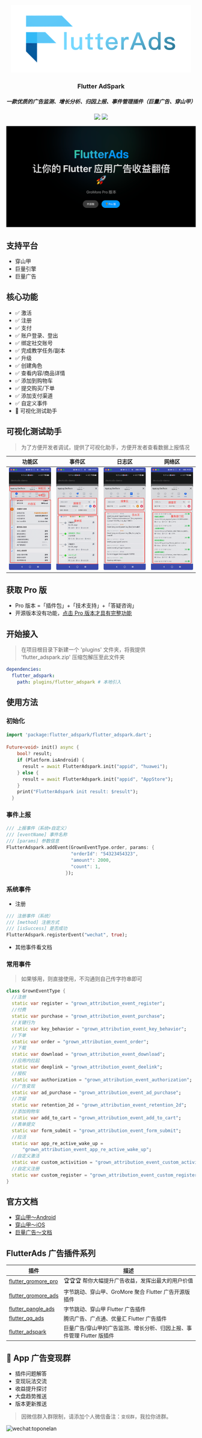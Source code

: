<p align="center">
<a href="https://github.com/FlutterAds"><img src="https://raw.githubusercontent.com/FlutterAds/site/master/logo/flutterads_logo.png" alt="logo"/></a>
</p>
<h3 align="center">Flutter AdSpark</h3>
<h5 align="center">一款优质的广告监测、增长分析、归因上报、事件管理插件（巨量广告、穿山甲）</h5>

<p align="center">
<a href="https://pub.dev/packages/flutter_adspark"><img src=https://img.shields.io/badge/version-v1.1.1-success></a>
<a href="https://github.com/FlutterAds/flutter_adspark"><img src=https://img.shields.io/badge/platform-iOS%20%7C%20Android-brightgreen></a>
</p>
<p align="center">
<a href="https://flutterads.github.io/site/"><img src="https://raw.githubusercontent.com/FlutterAds/.github/main/gromore_pro_site.png" alt="gromore"/></a>
</p>

## 支持平台

- 穿山甲
- 巨量引擎
- 巨量广告

## 核心功能
- ✅ 激活
- ✅ 注册
- ✅ 支付
- ✅ 账户登录、登出
- ✅ 绑定社交账号
- ✅ 完成教学任务/副本
- ✅ 升级
- ✅ 创建角色
- ✅ 查看内容/商品详情
- ✅ 添加到购物车
- ✅ 提交购买/下单
- ✅ 添加支付渠道
- ✅ 自定义事件
- 📱 可视化测试助手

## 可视化测试助手

> 为了方便开发者调试，提供了可视化助手，方便开发者查看数据上报情况

|功能区|事件区|日志区|网络区|
|--|--|--|--|
| ![](https://raw.githubusercontent.com/FlutterAds/flutter_adspark/master/example/images/img001.png) | ![](https://raw.githubusercontent.com/FlutterAds/flutter_adspark/master/example/images/img002.png) | ![](https://raw.githubusercontent.com/FlutterAds/flutter_adspark/master/example/images/img003.png) | ![](https://raw.githubusercontent.com/FlutterAds/flutter_adspark/master/example/images/img004.png) |


## 获取 Pro 版

- Pro 版本 =「插件包」+「技术支持」+「答疑咨询」
- 开源版本没有功能，[点击 Pro 版本才具有完整功能](https://flutterads.github.io/site/)

## 开始接入

> 在项目根目录下新建一个 'plugins' 文件夹，将我提供 'flutter_adspark.zip' 压缩包解压至此文件夹

``` yaml
dependencies:
  flutter_adspark: 
    path: plugins/flutter_adspark # 本地引入
```



## 使用方法

### 初始化

``` dart
import 'package:flutter_adspark/flutter_adspark.dart';

Future<void> init() async {
    bool? result;
    if (Platform.isAndroid) {
      result = await FlutterAdspark.init("appid", "huawei");
    } else {
      result = await FlutterAdspark.init("appid", "AppStore");
    }
    print("FlutterAdspark init result: $result");
  }
```

### 事件上报

``` dart
/// 上报事件（系统+自定义）
/// [eventName] 事件名称
/// [params] 参数信息
FlutterAdspark.addEvent(GrownEventType.order, params: {
                        "orderId": "54323454323",
                        "amount": 2000,
                        "count": 1,
                      });
```

### 系统事件

- 注册
``` dart
/// 注册事件（系统）
/// [method] 注册方式
/// [isSuccess] 是否成功
FlutterAdspark.registerEvent("wechat", true);
```

- 其他事件看文档

### 常用事件

> 如果够用，则直接使用，不沟通则自己传字符串即可

``` dart
class GrownEventType {
  //注册
  static var register = "grown_attribution_event_register";
  //付费
  static var purchase = "grown_attribution_event_purchase";
  //关键行为
  static var key_behavior = "grown_attribution_event_key_behavior";
  //下单
  static var order = "grown_attribution_event_order";
  //下载
  static var download = "grown_attribution_event_download";
  //应用内拉起
  static var deeplink = "grown_attribution_event_deelink";
  //授权
  static var authorization = "grown_attribution_event_authorization";
  //广告变现
  static var ad_purchase = "grown_attribution_event_ad_purchase";
  //次留
  static var retention_2d = "grown_attribution_event_retention_2d";
  //添加购物车
  static var add_to_cart = "grown_attribution_event_add_to_cart";
  //表单提交
  static var form_submit = "grown_attribution_event_form_submit";
  //拉活
  static var app_re_active_wake_up =
      "grown_attribution_event_app_re_active_wake_up";
  //自定义激活
  static var custom_activition = "grown_attribution_event_custom_activition";
  //自定义注册
  static var custom_register = "grown_attribution_event_custom_register";
}
```

## 官方文档

- [穿山甲～Android](https://bytedance.larkoffice.com/wiki/Yh8qwfiiIivBaKkYFYAcZedTnJf)
- [穿山甲～iOS](https://bytedance.larkoffice.com/wiki/YcpCwVKdFi0VUxk4EAjc6TuJnre)
- [巨量广告～文档](https://event-manager.oceanengine.com/docs/8650/195169)


## FlutterAds 广告插件系列
|插件|描述|
|-|-|
|[flutter_gromore_pro](https://flutterads.github.io/site/)|🏆🏆🏆 帮你大幅提升广告收益，发挥出最大的用户价值|
|[flutter_gromore_ads](https://github.com/FlutterAds/flutter_gromore_ads)|字节跳动、穿山甲、GroMore 聚合 Flutter 广告开源版插件|
|[flutter_pangle_ads](https://github.com/FlutterAds/flutter_pangle_ads)|字节跳动、穿山甲 Flutter 广告插件|
|[flutter_qq_ads](https://github.com/FlutterAds/flutter_qq_ads)|腾讯广告、广点通、优量汇 Flutter 广告插件|
|[flutter_adspark](https://github.com/FlutterAds/flutter_adspark)|巨量广告/穿山甲的广告监测、增长分析、归因上报、事件管理 Flutter 版插件|

## 💬 App 广告变现群

- 插件问题解答
- 变现玩法交流
- 收益提升探讨
- 大盘趋势推送
- 版本更新推送

> 因微信群入群限制，请添加个人微信备注：`变现群`，我拉你进群。

<img src="https://flutterads.github.io/site/wechat.webp" alt="wechat:toponelan" width="160"/>
